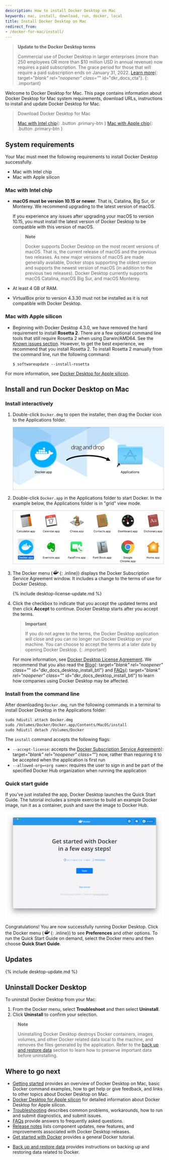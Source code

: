 ```yaml
---
description: How to install Docker Desktop on Mac
keywords: mac, install, download, run, docker, local
title: Install Docker Desktop on Mac
redirect_from:
- /docker-for-mac/install/
---
```


> **Update to the Docker Desktop terms**
>
> Commercial use of Docker Desktop in larger enterprises (more than 250
> employees OR more than $10 million USD in annual revenue) now requires a paid
> subscription. The grace period for those that will require a paid subscription
> ends on January 31, 2022. [Learn
> more](https://www.docker.com/blog/the-grace-period-for-the-docker-subscription-service-agreement-ends-soon-heres-what-you-need-to-know/){:
 target="_blank" rel="noopener" class="_" id="dkr_docs_cta"}.
{: .important}

Welcome to Docker Desktop for Mac. This page contains information about Docker Desktop for Mac system requirements, download URLs, instructions to install and update Docker Desktop for Mac.

> Download Docker Desktop for Mac
>
> [Mac with Intel chip](https://desktop.docker.com/mac/main/amd64/Docker.dmg?utm_source=docker&utm_medium=webreferral&utm_campaign=docs-driven-download-mac-amd64){: .button .primary-btn }
> [Mac with Apple chip](https://desktop.docker.com/mac/main/arm64/Docker.dmg?utm_source=docker&utm_medium=webreferral&utm_campaign=docs-driven-download-mac-arm64){: .button .primary-btn }

## System requirements

Your Mac must meet the following requirements to install Docker Desktop successfully.

<ul class="nav nav-tabs">
<li class="active"><a data-toggle="tab" data-target="#mac-intel">Mac with Intel chip</a></li>
<li><a data-toggle="tab" data-target="#mac-apple-silicon">Mac with Apple silicon</a></li>
</ul>
<div class="tab-content">
<div id="mac-intel" class="tab-pane fade in active" markdown="1">

### Mac with Intel chip

- **macOS must be version 10.15 or newer**. That is, Catalina, Big Sur, or Monterey. We recommend upgrading to the latest version of macOS.

  If you experience any issues after upgrading your macOS to version 10.15, you must install the latest version of Docker Desktop to be compatible with this version of macOS.

  > **Note**
  >
  > Docker supports Docker Desktop on the most recent versions of macOS. That is, the current release of macOS and the previous two releases. As new major versions of macOS are made generally available, Docker stops supporting the oldest version and supports the newest version of macOS (in addition to the previous two releases). Docker Desktop currently supports macOS Catalina, macOS Big Sur, and macOS Monterey.

- At least 4 GB of RAM.

- VirtualBox prior to version 4.3.30 must not be installed as it is not compatible with Docker Desktop.

</div>
<div id="mac-apple-silicon" class="tab-pane fade" markdown="1">

### Mac with Apple silicon

- Beginning with Docker Desktop 4.3.0, we have removed the hard requirement to install **Rosetta 2**. There are a few optional command line tools that still require Rosetta 2 when using Darwin/AMD64. See the [Known issues section](apple-silicon.md#known-issues). However, to get the best experience, we recommend that you install Rosetta 2. To install Rosetta 2 manually from the command line, run the following command:

  ```console
  $ softwareupdate --install-rosetta
  ```

 For more information, see [Docker Desktop for Apple silicon](apple-silicon.md).

</div>
</div>

## Install and run Docker Desktop on Mac

### Install interactively

1. Double-click `Docker.dmg` to open the installer, then drag the Docker icon to
    the Applications folder.

      ![Install Docker app](images/docker-app-drag.png)

2. Double-click `Docker.app` in the Applications folder to start Docker. In the example below, the Applications folder is in "grid" view mode.

    ![Docker app in Hockeyapp](images/docker-app-in-apps.png)

3. The Docker menu (![whale menu](images/whale-x.png){: .inline}) displays the Docker Subscription Service Agreement window. It includes a change to the terms of use for Docker Desktop.

    {% include desktop-license-update.md %}

4. Click the checkbox to indicate that you accept the updated terms and then click **Accept** to continue. Docker Desktop starts after you accept the terms.

    > **Important**
    >
    > If you do not agree to the terms, the Docker Desktop application will close and  you can no longer run Docker Desktop on your machine. You can choose to accept the terms at a later date by opening Docker Desktop.
    {: .important}

    For more information, see [Docker Desktop License Agreement](../../subscription/index.md#docker-desktop-license-agreement). We recommend that you also read the [Blog](https://www.docker.com/blog/updating-product-subscriptions/){: target="_blank" rel="noopener" class="_" id="dkr_docs_desktop_install_btl"} and [FAQs](https://www.docker.com/pricing/faq){: target="_blank" rel="noopener" class="_" id="dkr_docs_desktop_install_btl"} to learn how companies using Docker Desktop may be affected.

### Install from the command line

After downloading `Docker.dmg`, run the following commands in a terminal to install Docker Desktop in the Applications folder:

```console
sudo hdiutil attach Docker.dmg
sudo /Volumes/Docker/Docker.app/Contents/MacOS/install
sudo hdiutil detach /Volumes/Docker
```

The `install` command accepts the following flags:
- `--accept-license`: accepts the [Docker Subscription Service Agreement](https://www.docker.com/legal/docker-subscription-service-agreement){: target="_blank" rel="noopener" class="_"} now, rather than requiring it to be accepted when the application is first run
- `--allowed-org=<org name>`: requires the user to sign in and be part of the specified Docker Hub organization when running the application

### Quick start guide  
  
  If you've just installed the app, Docker Desktop launches the Quick Start Guide. The tutorial includes a simple exercise to build an example Docker image, run it as a container, push and save the image to Docker Hub.

   ![Docker Quick Start tutorial](images/docker-tutorial-mac.png)

Congratulations! You are now successfully running Docker Desktop. Click the Docker menu (![whale menu](images/whale-x.png){: .inline}) to see
**Preferences** and other options. To run the Quick Start Guide on demand, select the Docker menu and then choose **Quick Start Guide**.

## Updates

{% include desktop-update.md %}

## Uninstall Docker Desktop

To uninstall Docker Desktop from your Mac:

1. From the Docker menu, select **Troubleshoot** and then select **Uninstall**.
2. Click **Uninstall** to confirm your selection.

> **Note**
>
> Uninstalling Docker Desktop destroys Docker containers, images, volumes, and
> other Docker related data local to the machine, and removes the files generated
> by the application. Refer to the [back up and restore data](../backup-and-restore.md)
> section to learn how to preserve important data before uninstalling.

## Where to go next

- [Getting started](index.md) provides an overview of Docker Desktop on Mac, basic Docker command examples, how to get help or give feedback, and links to other topics about Docker Desktop on Mac.
- [Docker Desktop for Apple silicon](apple-silicon.md) for detailed information about Docker Desktop for Apple silicon.
- [Troubleshooting](troubleshoot.md) describes common problems, workarounds, how
  to run and submit diagnostics, and submit issues.
- [FAQs](../faqs.md) provide answers to frequently asked questions.
- [Release notes](release-notes/index.md) lists component updates, new features, and improvements associated with Docker Desktop releases.
- [Get started with Docker](../../get-started/index.md) provides a general Docker tutorial.
* [Back up and restore data](../backup-and-restore.md) provides instructions
  on backing up and restoring data related to Docker.
